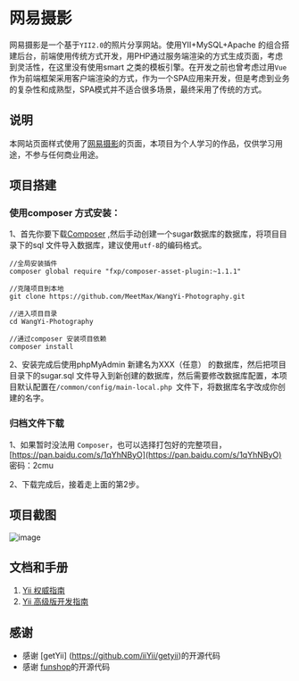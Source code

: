 网易摄影
========
网易摄影是一个基于``YII2.0``的照片分享网站。使用YII+MySQL+Apache 的组合搭建后台，前端使用传统方式开发，用PHP通过服务端渲染的方式生成页面，考虑到灵活性，在这里没有使用smart 之类的模板引擎。在开发之前也曾考虑过用``Vue ``作为前端框架采用客户端渲染的方式，作为一个SPA应用来开发，但是考虑到业务的复杂性和成熟型，SPA模式并不适合很多场景，最终采用了传统的方式。
## 说明
本网站页面样式使用了[网易摄影](http://pp.163.com/square?projectnameforlofter=pp)的页面，本项目为个人学习的作品，仅供学习用途，不参与任何商业用途。
## 项目搭建
### 使用composer 方式安装：
1、首先你要下载[Composer](http://www.yiiframework.com/doc-2.0/guide-start-installation.html#installing-via-composer) ,然后手动创建一个sugar数据库的数据库，将项目目录下的sql 文件导入数据库，建议使用``utf-8``的编码格式。

```
//全局安装插件
composer global require "fxp/composer-asset-plugin:~1.1.1"

//克隆项目到本地
git clone https://github.com/MeetMax/WangYi-Photography.git

//进入项目目录
cd WangYi-Photography

//通过composer 安装项目依赖
composer install 
```
2、安装完成后使用phpMyAdmin 新建名为XXX（任意） 的数据库，然后把项目目录下的sugar.sql 文件导入到新创建的数据库，然后需要修改数据库配置，本项目默认配置在``/common/config/main-local.php ``文件下，将数据库名字改成你创建的名字。
### 归档文件下载
1、如果暂时没法用 ``Composer``，也可以选择打包好的完整项目，[https://pan.baidu.com/s/1qYhNByO](https://pan.baidu.com/s/1qYhNByO) 密码：2cmu

2、下载完成后，接着走上面的第2步。

## 项目截图

![image](http://image18-c.poco.cn/mypoco/myphoto/20170221/23/18478600320170221235819010_640.jpg?2048x1323_120)
## 文档和手册
1. [Yii 权威指南](http://www.yii-china.com/doc/guide.html)
2. [Yii 高级版开发指南](http://www.yii-china.com/doc/detail/1.html)

## 感谢
- 感谢 [getYii] (https://github.com/iiYii/getyii)的开源代码
- 感谢 [funshop](https://github.com/funson86/funshop)的开源代码




